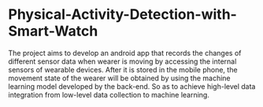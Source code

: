 # Physical-Activity-Detection-with-Smart-Watch
The project aims to develop an android app that records the changes of different sensor data when wearer is moving by accessing the internal sensors of wearable devices. After it is stored in the mobile phone, the movement state of the wearer will be obtained by using the machine learning model developed by the back-end. So as to achieve high-level data integration from low-level data collection to machine learning.


